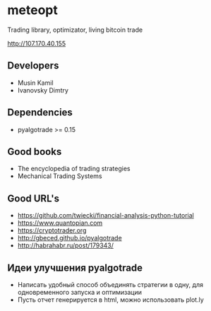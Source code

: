 meteopt
=======

Trading library, optimizator, living bitcoin trade

http://107.170.40.155

Developers
------------

* Musin Kamil
* Ivanovsky Dimtry

Dependencies
------------

* pyalgotrade >= 0.15

Good books
----------

* The encyclopedia of trading strategies
* Mechanical Trading Systems

Good URL's
----------

* https://github.com/twiecki/financial-analysis-python-tutorial
* https://www.quantopian.com
* https://cryptotrader.org
* http://gbeced.github.io/pyalgotrade
* http://habrahabr.ru/post/179343/

Идеи улучшения pyalgotrade
--------------------------

* Написать удобный способ объединять стратегии в одну, для одновременного запуска и оптимизации
* Пусть отчет генерируется в html, можно использовать plot.ly
